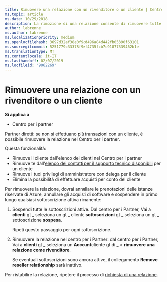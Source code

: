 ```yaml
---
title: Rimuovere una relazione con un rivenditore o un cliente | Centro per i partner
ms.topic: article
ms.date: 10/29/2018
description: La rimozione di una relazione consente di rimuovere tutte le relazioni di business chiuse dalla vista nel Centro per i partner.
author: labrenne
ms.author: labrenne
ms.localizationpriority: medium
ms.openlocfilehash: 3697d32af38e0f9cd496a84d442fb05390f63101
ms.sourcegitcommit: 5251779c33378f9ef4735fcb7c91877339462b1e
ms.translationtype: MT
ms.contentlocale: it-IT
ms.lasthandoff: 02/07/2019
ms.locfileid: "9062269"
---
```

# <a name="remove-a-reseller-relationship-with-a-customer"></a>Rimuovere una relazione con un rivenditore o un cliente

**Si applica a**

-   Centro per i partner

Partner diretti: se non si effettuano più transazioni con un cliente, è possibile rimuovere la relazione nel Centro per i partner. 

Questa funzionalità:
*  Rimuove il cliente dall'elenco dei clienti nel Centro per i partner
*  Rimuove te dall'[elenco dei contatti per il supporto tecnico disponibili](assign-support-contacts.md) per un cliente
*  Rimuove i tuoi privilegi di amministratore con delega per il cliente
*  Elimina la possibilità di effettuare acquisti per conto del cliente

Per rimuovere la relazione, dovrai annullare le prenotazioni delle istanze riservate di Azure, annullare gli acquisti di software e sospendere in primo luogo qualsiasi sottoscrizione attiva rimanente:
1. Sospendi tutte le sottoscrizioni attive. Dal centro per i Partner, Vai a **clienti** gt _ seleziona un gt _ cliente **sottoscrizioni** gt _ seleziona un gt _ sottoscrizione **sospesa**. 

   Ripeti questo passaggio per ogni sottoscrizione.

2. Rimuovere la relazione nel centro per i Partner: dal centro per i Partner, Vai a **clienti** gt _ seleziona un **Account**cliente gt di _ > **rimuovere una relazione come rivenditore**.

   Se eventuali sottoscrizioni sono ancora attive, il collegamento **Remove reseller relationship** sarà inattivo. 

Per ristabilire la relazione, ripetere il processo di [richiesta di una relazione](request-a-relationship-with-a-customer.md).
